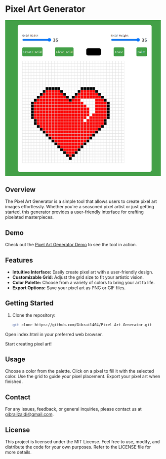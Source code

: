 # Pixel Art Generator

![Pixel Art Generator Screenshot](screenshot.jpg)


## Overview

The Pixel Art Generator is a simple tool that allows users to create pixel art images effortlessly. Whether you're a seasoned pixel artist or just getting started, this generator provides a user-friendly interface for crafting pixelated masterpieces.

## Demo

Check out the [Pixel Art Generator Demo](https://your-username.github.io/pixel-art-generator-demo/) to see the tool in action.

## Features

- **Intuitive Interface:** Easily create pixel art with a user-friendly design.
- **Customizable Grid:** Adjust the grid size to fit your artistic vision.
- **Color Palette:** Choose from a variety of colors to bring your art to life.
- **Export Options:** Save your pixel art as PNG or GIF files.

## Getting Started

1. Clone the repository:

   ```bash
   git clone https://github.com/Gibrail404/Pixel-Art-Generator.git
Open index.html in your preferred web browser.

Start creating pixel art!

## Usage

Choose a color from the palette.
Click on a pixel to fill it with the selected color.
Use the grid to guide your pixel placement.
Export your pixel art when finished.

## Contact

For any issues, feedback, or general inquiries, please contact us at gibrailzaidi@gmail.com.

## License

This project is licensed under the MIT License. Feel free to use, modify, and distribute the code for your own purposes. Refer to the LICENSE file for more details.

